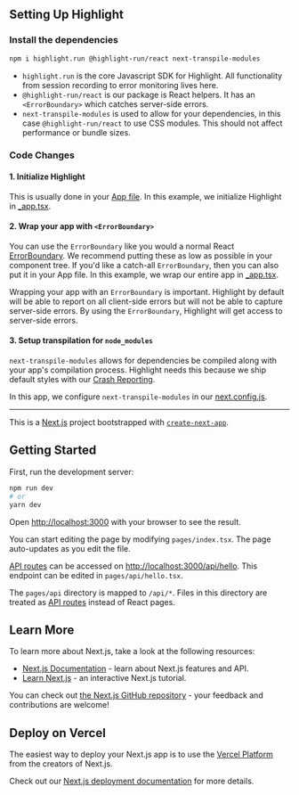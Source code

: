 ## Setting Up Highlight

### Install the dependencies

```sh
npm i highlight.run @highlight-run/react next-transpile-modules
```

- `highlight.run` is the core Javascript SDK for Highlight. All functionality from session recording to error monitoring lives here.
- `@highlight-run/react` is our package is React helpers. It has an `<ErrorBoundary>` which catches server-side errors.
- `next-transpile-modules` is used to allow for your dependencies, in this case `@highlight-run/react` to use CSS modules. This should not affect performance or bundle sizes.

### Code Changes

#### 1. Initialize Highlight

This is usually done in your [App file](https://nextjs.org/docs/advanced-features/custom-app). In this example, we initialize Highlight in [_app.tsx](./pages/_app.tsx).

#### 2. Wrap your app with `<ErrorBoundary>`

You can use the `ErrorBoundary` like you would a normal React [ErrorBoundary](https://reactjs.org/docs/error-boundaries.html). We recommend putting these as low as possible in your component tree. If you'd like a catch-all `ErrorBoundary`, then you can also put it in your App file. In this example, we wrap our entire app in [_app.tsx](./pages/_app.tsx).

Wrapping your app with an `ErrorBoundary` is important. Highlight by default will be able to report on all client-side errors but will not be able to capture server-side errors. By using the `ErrorBoundary`, Highlight will get access to server-side errors.

#### 3. Setup transpilation for `node_modules`

`next-transpile-modules` allows for dependencies be compiled along with your app's compilation process. Highlight needs this because we ship default styles with our [Crash Reporting](https://docs.highlight.run/reactjs-integration#o6-errorboundary-api).

In this app, we configure `next-transpile-modules` in our [next.config.js](./next.config.js).

---

This is a [Next.js](https://nextjs.org/) project bootstrapped with [`create-next-app`](https://github.com/vercel/next.js/tree/canary/packages/create-next-app).

## Getting Started

First, run the development server:

```bash
npm run dev
# or
yarn dev
```

Open [http://localhost:3000](http://localhost:3000) with your browser to see the result.

You can start editing the page by modifying `pages/index.tsx`. The page auto-updates as you edit the file.

[API routes](https://nextjs.org/docs/api-routes/introduction) can be accessed on [http://localhost:3000/api/hello](http://localhost:3000/api/hello). This endpoint can be edited in `pages/api/hello.tsx`.

The `pages/api` directory is mapped to `/api/*`. Files in this directory are treated as [API routes](https://nextjs.org/docs/api-routes/introduction) instead of React pages.

## Learn More

To learn more about Next.js, take a look at the following resources:

- [Next.js Documentation](https://nextjs.org/docs) - learn about Next.js features and API.
- [Learn Next.js](https://nextjs.org/learn) - an interactive Next.js tutorial.

You can check out [the Next.js GitHub repository](https://github.com/vercel/next.js/) - your feedback and contributions are welcome!

## Deploy on Vercel

The easiest way to deploy your Next.js app is to use the [Vercel Platform](https://vercel.com/new?utm_medium=default-template&filter=next.js&utm_source=create-next-app&utm_campaign=create-next-app-readme) from the creators of Next.js.

Check out our [Next.js deployment documentation](https://nextjs.org/docs/deployment) for more details.
